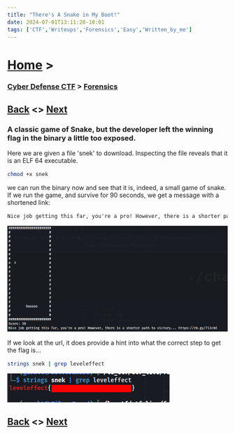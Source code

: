 ```yaml
---
title: "There's A Snake in My Boot!"
date: 2024-07-01T13:11:20-10:01
tags: ['CTF','Writeups','Forensics','Easy','Written_by_me']
---
```



# [Home](https://jjolley91.github.io/blog/) >

###  [Cyber Defense CTF](https://jjolley91.github.io/blog/level_effect_cyber_defense_ctf_2024/) >  [Forensics](https://jjolley91.github.io/blog/level_effect_cyber_defense_ctf_2024/forensics/)

## [Back](https://jjolley91.github.io/blog/level_effect_cyber_defense_ctf_2024/forensics/thats_epoch)  <> [Next](https://jjolley91.github.io/blog/level_effect_cyber_defense_ctf_2024/forensics/double_take)

### A classic game of Snake, but the developer left the winning flag in the binary a little too exposed.


Here we are given a file 'snek' to download. Inspecting the file reveals that it is an ELF 64 executable.
```bash	
chmod +x snek
```
we can run the binary now and see that it is, indeed, a small game of snake. If we run the game, and survive for 90 seconds, we get a message with a shortened link: 

```txt
Nice job getting this far, you're a pro! However, there is a shorter path to victory... https://rb.gy/7i3c9d
``` 
![snek_1](https://github.com/jjolley91/blog/blob/main/static/le_ctf_24/snek_1.png?raw=true)

If we look at the url, it does provide a hint into what the correct step to get the flag is...

```bash
strings snek | grep leveleffect
```

![snek_2](https://github.com/jjolley91/blog/blob/main/static/le_ctf_24/snek_2.png?raw=true)

## [Back](https://jjolley91.github.io/blog/level_effect_cyber_defense_ctf_2024/forensics/thats_epoch)  <> [Next](https://jjolley91.github.io/blog/level_effect_cyber_defense_ctf_2024/forensics/double_take)